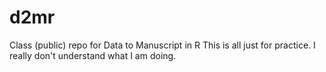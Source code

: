 # d2mr
Class (public) repo for Data to Manuscript in R
This is all just for practice. 
I really don't understand what I am doing.
